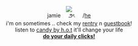 <p align="center"> 
<img src="https://media.discordapp.net/attachments/1083257903617679441/1221581961101836298/b4ab0e5f022876d50ee01c12c98a7782-removebg-preview.png?ex=661319db&is=6600a4db&hm=5de4f973fec97acff492305c55b46ec2a236a71883823c88c0f7d4d4607478ca&=&format=webp&quality=lossless&width=322&height=468">
  <br>
  jamie⠀⠀౨ৎ⠀⠀/<a href="https://en.pronouns.page/@dollified">he</a> <br>
  i'm on sometimes .. check my <a href="https://rentry.co/dollies-">rentry</a> n <a href="https://dollified.123guestbook.com/">guestbook</a>!
<br>
listen to <a href="https://open.spotify.com/track/0K25zmumCzn2kFmh9zcLWy?si=999c82e2271b4ddf">candy by h.o.t</a> it'll change your life
<br>
<b><a href="https://arab.org/click-to-help/palestine/">do your daily clicks!</a></b>
</p>
